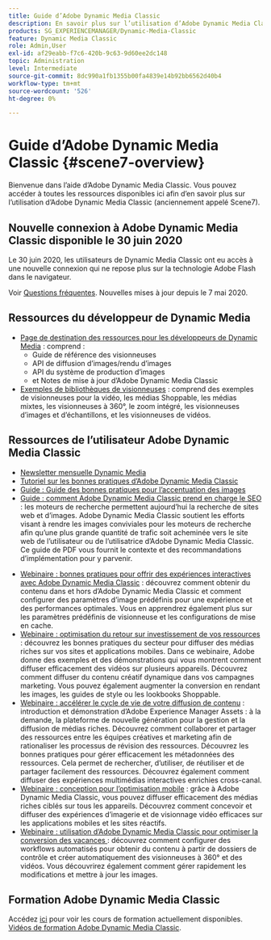 ```yaml
---
title: Guide d’Adobe Dynamic Media Classic
description: En savoir plus sur l’utilisation d’Adobe Dynamic Media Classic pour gérer vos vidéos, vos vidéos, vos vidéos, etc. avec la documentation AEM Cloud Services.
products: SG_EXPERIENCEMANAGER/Dynamic-Media-Classic
feature: Dynamic Media Classic
role: Admin,User
exl-id: af29eabb-f7c6-420b-9c63-9d60ee2dc148
topic: Administration
level: Intermediate
source-git-commit: 8dc990a1fb1355b00fa4839e14b92bb6562d40b4
workflow-type: tm+mt
source-wordcount: '526'
ht-degree: 0%

---
```


# Guide d’Adobe Dynamic Media Classic {#scene7-overview}

Bienvenue dans l’aide d’Adobe Dynamic Media Classic. Vous pouvez accéder à toutes les ressources disponibles ici afin d’en savoir plus sur l’utilisation d’Adobe Dynamic Media Classic (anciennement appelé Scene7).

## Nouvelle connexion à Adobe Dynamic Media Classic disponible le 30 juin 2020

Le 30 juin 2020, les utilisateurs de Dynamic Media Classic ont eu accès à une nouvelle connexion qui ne repose plus sur la technologie Adobe Flash dans le navigateur.

Voir [Questions fréquentes](new-ui-2020.md). Nouvelles mises à jour depuis le 7 mai 2020.

## Ressources du développeur de Dynamic Media

* [Page de destination des ressources pour les développeurs de Dynamic Media](https://experienceleague.adobe.com/fr/docs/dynamic-media-developer-resources) : comprend :
   * Guide de référence des visionneuses
   * API de diffusion d’images/rendu d’images
   * API du système de production d’images
   * et Notes de mise à jour d’Adobe Dynamic Media Classic
* [Exemples de bibliothèques de visionneuses](https://landing.adobe.com/en/na/dynamic-media/ctir-2755/live-demos.html) : comprend des exemples de visionneuses pour la vidéo, les médias Shoppable, les médias mixtes, les visionneuses à 360°, le zoom intégré, les visionneuses d’images et d’échantillons, et les visionneuses de vidéos.

## Ressources de l’utilisateur Adobe Dynamic Media Classic

* [Newsletter mensuelle Dynamic Media](dynamic-media-newsletter.md)
* [Tutoriel sur les bonnes pratiques d’Adobe Dynamic Media Classic](https://experienceleague.adobe.com/fr/docs/experience-manager-learn/dynamic-media-classic-tutorial/overview)
* [Guide : Guide des bonnes pratiques pour l’accentuation des images](/help/using/assets/s7_sharpening_images.pdf)
* [Guide : comment Adobe Dynamic Media Classic prend en charge le SEO ](/help/using/assets/s7_seo.pdf) : les moteurs de recherche permettent aujourd’hui la recherche de sites web et d’images. Adobe Dynamic Media Classic soutient les efforts visant à rendre les images conviviales pour les moteurs de recherche afin qu’une plus grande quantité de trafic soit acheminée vers le site web de l’utilisateur ou de l’utilisatrice d’Adobe Dynamic Media Classic. Ce guide de PDF vous fournit le contexte et des recommandations d’implémentation pour y parvenir.
<!-- * [Webinar: Best Practices for Responsive Design](http://offers.adobe.com/en/na/marketing/landings/_40458_responsive_design_live_on_demand_webinar.html): Learn practical tips on how to improve your mobile strategy. See real-world examples of responsive design in action. Create one primary asset that works across multiple devices and increase mobile performance by dynamically changing the resolution of images or the orientation of images for portrait or landscape displays. Learn how to also dynamically crop, scale, or resize images. -->
* [Webinaire : bonnes pratiques pour offrir des expériences interactives avec Adobe Dynamic Media Classic](https://seminars.adobeconnect.com/p7wb8ej3u6d/) : découvrez comment obtenir du contenu dans et hors d’Adobe Dynamic Media Classic et comment configurer des paramètres d’image prédéfinis pour une expérience et des performances optimales. Vous en apprendrez également plus sur les paramètres prédéfinis de visionneuse et les configurations de mise en cache.
* [Webinaire : optimisation du retour sur investissement de vos ressources](https://adobecustomersuccess.adobeconnect.com/p5ar3hfrrec/?launcher=false&fcsContent=true&pbMode=normal&proto=true) : découvrez les bonnes pratiques du secteur pour diffuser des médias riches sur vos sites et applications mobiles. Dans ce webinaire, Adobe donne des exemples et des démonstrations qui vous montrent comment diffuser efficacement des vidéos sur plusieurs appareils. Découvrez comment diffuser du contenu créatif dynamique dans vos campagnes marketing. Vous pouvez également augmenter la conversion en rendant les images, les guides de style ou les lookbooks Shoppable.
* [Webinaire : accélérer le cycle de vie de votre diffusion de contenu](https://adobecustomersuccess.adobeconnect.com/p88ducm9pqv/) : introduction et démonstration d’Adobe Experience Manager Assets : à la demande, la plateforme de nouvelle génération pour la gestion et la diffusion de médias riches. Découvrez comment collaborer et partager des ressources entre les équipes créatives et marketing afin de rationaliser les processus de révision des ressources. Découvrez les bonnes pratiques pour gérer efficacement les métadonnées des ressources. Cela permet de rechercher, d’utiliser, de réutiliser et de partager facilement des ressources. Découvrez également comment diffuser des expériences multimédias interactives enrichies cross-canal.
* [Webinaire : conception pour l’optimisation mobile](https://adobecustomersuccess.adobeconnect.com/p6oqd3wydif/?launcher=false&fcsContent=true&pbMode=normal&proto=true) : grâce à Adobe Dynamic Media Classic, vous pouvez diffuser efficacement des médias riches ciblés sur tous les appareils. Découvrez comment concevoir et diffuser des expériences d’imagerie et de visionnage vidéo efficaces sur les applications mobiles et les sites réactifs.
* [Webinaire : utilisation d’Adobe Dynamic Media Classic pour optimiser la conversion des vacances ](https://adobecustomersuccess.adobeconnect.com/p32n1yr85c9/?proto=true) : découvrez comment configurer des workflows automatisés pour obtenir du contenu à partir de dossiers de contrôle et créer automatiquement des visionneuses à 360° et des vidéos. Vous découvrirez également comment gérer rapidement les modifications et mettre à jour les images.

## Formation Adobe Dynamic Media Classic

Accédez [ici](https://learning.adobe.com/catalog.html#product=adobe-scene7) pour voir les cours de formation actuellement disponibles.
[Vidéos de formation Adobe Dynamic Media Classic](/help/using/training-videos.md).
